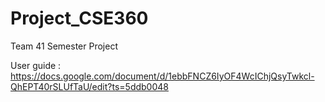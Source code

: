 # Project_CSE360
Team 41 Semester Project 

User guide : https://docs.google.com/document/d/1ebbFNCZ6IyOF4WcIChjQsyTwkcl-QhEPT40rSLUfTaU/edit?ts=5ddb0048
